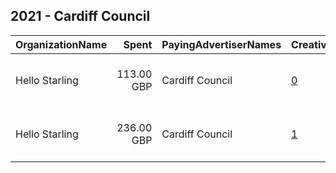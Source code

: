 ## 2021 - Cardiff Council 
|OrganizationName|Spent|PayingAdvertiserNames|CreativeUrls|Impressions|Genders|AgeBrackets|CountryCodes|BillingAddresses|CandidateBallotInformation|
|:---|---:|:---|:---|---:|:---|:---|:---|:---|:---|
|Hello Starling|113.00 GBP|Cardiff Council|[0](https://www.snap.com/political-ads/asset/8e58656e7fcbdd98b50ce66449f3f6df20e5d6861aaf92bc924b3bdb3b5283ee?mediaType=mp4)|59,738||14-17|united kingdom|"Tramshed Tech, D, Pendyris Street,Cardiff,CF11 6BH,GB"||
|Hello Starling|236.00 GBP|Cardiff Council|[1](https://www.snap.com/political-ads/asset/7a41a090f389fda60ac1accca0ed6b89cff4517d2a4d0ea4b045ac5f965f434d?mediaType=mp4)|123,117||14-17|united kingdom|"Tramshed Tech, D, Pendyris Street,Cardiff,CF11 6BH,GB"||
